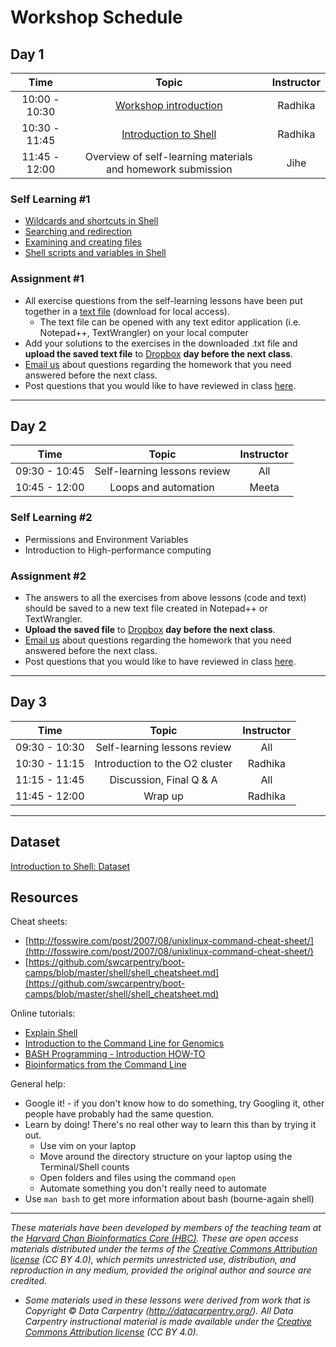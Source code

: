 # Workshop Schedule

## Day 1

| Time |  Topic  | Instructor |
|:-----------:|:----------:|:--------:|
| 10:00 - 10:30 | [Workshop introduction](../lectures/Intro_to_workshop.pdf) | Radhika |
| 10:30 - 11:45 | [Introduction to Shell](../lessons/01_the_filesystem.md) | Radhika|
| 11:45 - 12:00 | Overview of self-learning materials and homework submission | Jihe |


### Self Learning #1

* [Wildcards and shortcuts in Shell](../lessons/02_wildcards_shortcuts.md)
* [Searching and redirection](../lessons/03_working_with_files.md)
* [Examining and creating files](../lessons/04_searching_files.md)
* [Shell scripts and variables in Shell](../lessons/05_shell-scripts_variable.md)

### Assignment #1
* All exercise questions from the self-learning lessons have been put together in a [text file](https://raw.githubusercontent.com/hbctraining/Intro-to-shell-flipped/master/homework/Day1_assignment.txt) (download for local access).
  * The text file can be opened with any text editor application (i.e. Notepad++, TextWrangler) on your local computer
* Add your solutions to the exercises in the downloaded .txt file and **upload the saved text file** to [Dropbox](https://www.dropbox.com/request/WG2XCQEmvMbw84H8s0PM) **day before the next class**.
* [Email us](mailto:hbctraining@hsph.harvard.edu) about questions regarding the homework that you need answered before the next class.
* Post questions that you would like to have reviewed in class [here](https://PollEv.com/hbctraining945).

***

## Day 2

| Time |  Topic  | Instructor |
|:-----------:|:----------:|:--------:|
| 09:30 - 10:45 | Self-learning lessons review | All |
| 10:45 - 12:00 | Loops and automation | Meeta |

### Self Learning #2
* Permissions and Environment Variables
* Introduction to High-performance computing

### Assignment #2
* The answers to all the exercises from above lessons (code and text) should be saved to a new text file created in Notepad++ or TextWrangler.
* **Upload the saved file** to [Dropbox](https://www.dropbox.com/request/6zPM8itMzGcTOgSxKQrc) **day before the next class**.
* [Email us](mailto:hbctraining@hsph.harvard.edu) about questions regarding the homework that you need answered before the next class.
* Post questions that you would like to have reviewed in class [here](https://PollEv.com/hbctraining945).

***

## Day 3

| Time |  Topic  | Instructor |
|:-----------:|:----------:|:--------:|
| 09:30 - 10:30 | Self-learning lessons review | All |
| 10:30 - 11:15 | Introduction to the O2 cluster| Radhika |
| 11:15 - 11:45 | Discussion, Final Q & A | All |
| 11:45 - 12:00 | Wrap up | Radhika |

***

## Dataset
[Introduction to Shell: Dataset](https://www.dropbox.com/s/3lua2h1oo18gbug/unix_lesson.tar.gz?dl=1)

## Resources

Cheat sheets:
* [http://fosswire.com/post/2007/08/unixlinux-command-cheat-sheet/](http://fosswire.com/post/2007/08/unixlinux-command-cheat-sheet/)
* [https://github.com/swcarpentry/boot-camps/blob/master/shell/shell_cheatsheet.md](https://github.com/swcarpentry/boot-camps/blob/master/shell/shell_cheatsheet.md)

Online tutorials:
* [Explain Shell](http://explainshell.com)
* [Introduction to the Command Line for Genomics](https://datacarpentry.org/shell-genomics/)
* [BASH Programming - Introduction HOW-TO](http://tldp.org/HOWTO/Bash-Prog-Intro-HOWTO.html)
* [Bioinformatics from the Command Line](https://medium.com/ngs-sh)

General help:
* Google it! - if you don't know how to do something, try Googling it, other people have probably had the same question.
* Learn by doing! There's no real other way to learn this than by trying it out.
  * Use vim on your laptop
  * Move around the directory structure on your laptop using the Terminal/Shell counts
  * Open folders and files using the command `open`
  * Automate something you don't really need to automate
* Use `man bash` to get more information about bash (bourne-again shell)

***
*These materials have been developed by members of the teaching team at the [Harvard Chan Bioinformatics Core (HBC)](http://bioinformatics.sph.harvard.edu/). These are open access materials distributed under the terms of the [Creative Commons Attribution license](https://creativecommons.org/licenses/by/4.0/) (CC BY 4.0), which permits unrestricted use, distribution, and reproduction in any medium, provided the original author and source are credited.*

* *Some materials used in these lessons were derived from work that is Copyright © Data Carpentry (http://datacarpentry.org/). 
All Data Carpentry instructional material is made available under the [Creative Commons Attribution license](https://creativecommons.org/licenses/by/4.0/) (CC BY 4.0).*
